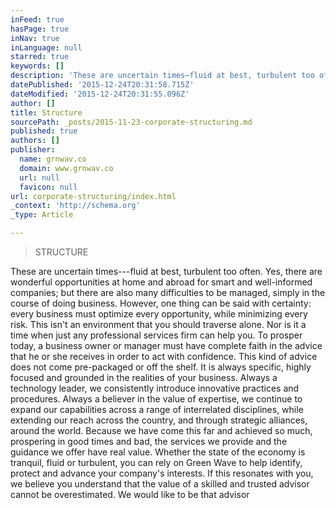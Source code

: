 ```yaml
---
inFeed: true
hasPage: true
inNav: true
inLanguage: null
starred: true
keywords: []
description: 'These are uncertain times—fluid at best, turbulent too often. Yes, there are wonderful opportunities at home and abroad for smart and well-informed companies; b'
datePublished: '2015-12-24T20:31:58.715Z'
dateModified: '2015-12-24T20:31:55.096Z'
author: []
title: Structure
sourcePath: _posts/2015-11-23-corporate-structuring.md
published: true
authors: []
publisher:
  name: grnwav.co
  domain: www.grnwav.co
  url: null
  favicon: null
url: corporate-structuring/index.html
_context: 'http://schema.org'
_type: Article

---
```

> STRUCTURE

These are uncertain times---fluid at best, turbulent too often. Yes, there are wonderful opportunities at home and abroad for smart and well-informed companies; but there are also many difficulties to be managed, simply in the course of doing business. However, one thing can be said with certainty: every business must optimize every opportunity, while minimizing every risk. This isn't an environment that you should traverse alone. Nor is it a time when just any professional services firm can help you. To prosper today, a business owner or manager must have complete faith in the advice that he or she receives in order to act with confidence. This kind of advice does not come pre-packaged or off the shelf. It is always specific, highly focused and grounded in the realities of your business. Always a technology leader, we consistently introduce innovative practices and procedures. Always a believer in the value of expertise, we continue to expand our capabilities across a range of interrelated disciplines, while extending our reach across the country, and through strategic alliances, around the world. Because we have come this far and achieved so much, prospering in good times and bad, the services we provide and the guidance we offer have real value. Whether the state of the economy is tranquil, fluid or turbulent, you can rely on Green Wave to help identify, protect and advance your company's interests. If this resonates with you, we believe you understand that the value of a skilled and trusted advisor cannot be overestimated. We would like to be that advisor